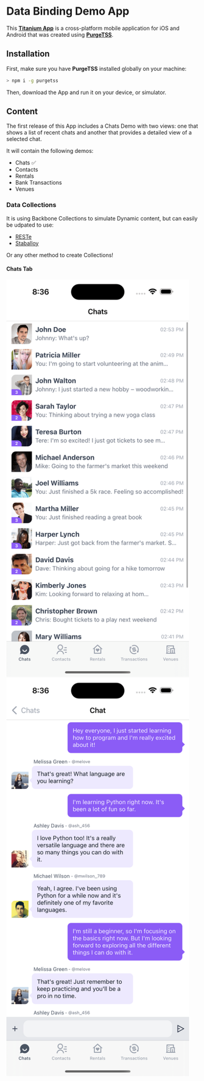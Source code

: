 # Data Binding Demo App

This [**Titanium App**](https://titaniumsdk.com) is a cross-platform mobile application for iOS and Android that was created using [**PurgeTSS**](https://purgetss.com).

## Installation
First, make sure you have **PurgeTSS** installed globally on your machine:
```bash
> npm i -g purgetss
```
Then, download the App and run it on your device, or simulator.

## Content
The first release of this App includes a Chats Demo with two views: one that shows a list of recent chats and another that provides a detailed view of a selected chat.

It will contain the following demos:
- Chats ✅
- Contacts
- Rentals
- Bank Transactions
- Venues

### Data Collections
It is using Backbone Collections to simulate Dynamic content, but can easily be udpated to use:
- [RESTe](https://github.com/jasonkneen/RESTe)
- [Staballoy](https://github.com/Topener/staballoy)

Or any other method to create Collections!

#### Chats Tab
<img src="./purgetss/images/1.png" width="480" alt="iOS Tab: Chats 1">

<img src="./purgetss/images/2.png" width="480" alt="iOS Tab: Chats 2">

